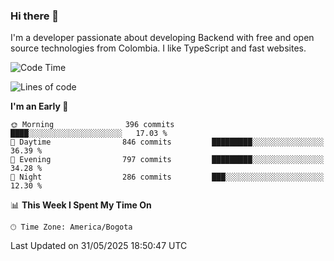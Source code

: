 ### Hi there 👋

I'm a developer passionate about developing Backend with free and open source technologies from Colombia. I like TypeScript and fast websites.

<!--START_SECTION:waka-->
![Code Time](http://img.shields.io/badge/Code%20Time-5%2C389%20hrs%203%20mins-blue)

![Lines of code](https://img.shields.io/badge/From%20Hello%20World%20I%27ve%20Written-5.2%20million%20lines%20of%20code-blue)

**I'm an Early 🐤** 

```text
🌞 Morning                396 commits         ████░░░░░░░░░░░░░░░░░░░░░   17.03 % 
🌆 Daytime                846 commits         █████████░░░░░░░░░░░░░░░░   36.39 % 
🌃 Evening                797 commits         █████████░░░░░░░░░░░░░░░░   34.28 % 
🌙 Night                  286 commits         ███░░░░░░░░░░░░░░░░░░░░░░   12.30 % 
```


📊 **This Week I Spent My Time On** 

```text
🕑︎ Time Zone: America/Bogota
```


 Last Updated on 31/05/2025 18:50:47 UTC
<!--END_SECTION:waka-->

